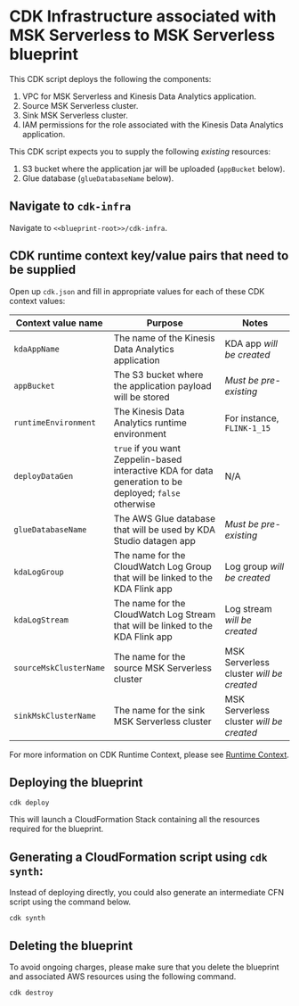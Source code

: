 # CDK Infrastructure associated with MSK Serverless to MSK Serverless blueprint

This CDK script deploys the following the components:

1. VPC for MSK Serverless and Kinesis Data Analytics application.
2. Source MSK Serverless cluster.
3. Sink MSK Serverless cluster.
4. IAM permissions for the role associated with the Kinesis Data Analytics application.

This CDK script expects you to supply the following *existing* resources:

1. S3 bucket where the application jar will be uploaded (`appBucket` below).
2. Glue database (`glueDatabaseName` below).

## Navigate to `cdk-infra`

Navigate to `<<blueprint-root>>/cdk-infra`.

## CDK runtime context key/value pairs that need to be supplied

Open up `cdk.json` and fill in appropriate values for each of these CDK context values:

| Context value name | Purpose | Notes
| --- | --- | --- |
| `kdaAppName` | The name of the Kinesis Data Analytics application | KDA app *will be created* |
| `appBucket` | The S3 bucket where the application payload will be stored | *Must be pre-existing* |
| `runtimeEnvironment` | The Kinesis Data Analytics runtime environment | For instance, `FLINK-1_15` |
| `deployDataGen` | `true` if you want Zeppelin-based interactive KDA for data generation to be deployed; `false` otherwise | N/A |
| `glueDatabaseName` | The AWS Glue database that will be used by KDA Studio datagen app | *Must be pre-existing* |
| `kdaLogGroup` | The name for the CloudWatch Log Group that will be linked to the KDA Flink app | Log group *will be created* |
| `kdaLogStream` | The name for the CloudWatch Log Stream that will be linked to the KDA Flink app | Log stream *will be created* |
| `sourceMskClusterName` | The name for the source MSK Serverless cluster | MSK Serverless cluster *will be created* |
| `sinkMskClusterName` | The name for the sink MSK Serverless cluster | MSK Serverless cluster *will be created* |

For more information on CDK Runtime Context, please see [Runtime Context](https://docs.aws.amazon.com/cdk/v2/guide/context.html).


## Deploying the blueprint

```
cdk deploy
```

This will launch a CloudFormation Stack containing all the resources required for the blueprint.

## Generating a CloudFormation script using `cdk synth`:

Instead of deploying directly, you could also generate an intermediate CFN script using the command below.

```
cdk synth
```

## Deleting the blueprint

To avoid ongoing charges, please make sure that you delete the blueprint and associated AWS resources using the following command.

```
cdk destroy
```